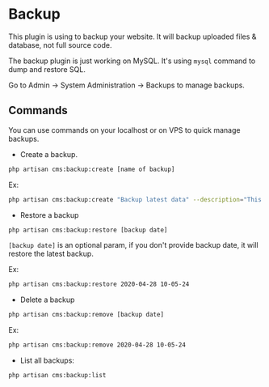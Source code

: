 # Backup

This plugin is using to backup your website. It will backup uploaded files & database, not full source code.

The backup plugin is just working on MySQL. It's using `mysql` command to dump and restore SQL.

Go to Admin -> System Administration -> Backups to manage backups.

## Commands

You can use commands on your localhost or on VPS to quick manage backups.

- Create a backup.

```bash
php artisan cms:backup:create [name of backup]
```

Ex:

```bash
php artisan cms:backup:create "Backup latest data" --description="This is a demo backup"
```

- Restore a backup

```bash
php artisan cms:backup:restore [backup date]
```

`[backup date]` is an optional param, if you don't provide backup date, it will restore the latest backup.

Ex:
```bash
php artisan cms:backup:restore 2020-04-28 10-05-24
```

- Delete a backup

```bash
php artisan cms:backup:remove [backup date]
```

Ex:

```bash
php artisan cms:backup:remove 2020-04-28 10-05-24
```

- List all backups:

```bash
php artisan cms:backup:list
```
